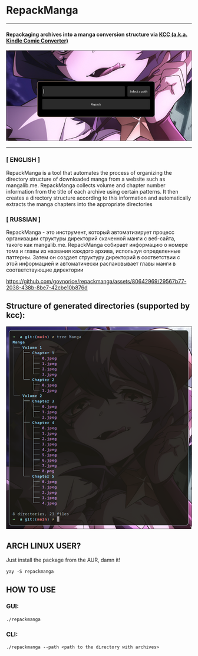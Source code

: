 # RepackManga
___
#### Repackaging archives into a manga conversion structure via [KCC (a.k.a. Kindle Comic Converter)](https://github.com/ciromattia/kcc)
![program_screenshot.png](program_screenshot.png)

---
### [ ENGLISH ]
RepackManga is a tool that automates the process of organizing the directory structure of downloaded manga from a website such as mangalib.me. RepackManga collects volume and chapter number information from the title of each archive using certain patterns. It then creates a directory structure according to this information and automatically extracts the manga chapters into the appropriate directories
### [ RUSSIAN ]

RepackManga - это инструмент, который автоматизирует процесс организации структуры директорий скаченной манги с веб-сайта, такого как mangalib.me. RepackManga собирает информацию о номере тома и главы из названия каждого архива, используя определенные паттерны. Затем он создает структуру директорий в соответствии с этой информацией и автоматически распаковывает главы манги в соответствующие директории

https://github.com/govnorice/repackmanga/assets/80642969/29567b77-2038-438b-8be7-42cbe10b876d

## Structure of generated directories (supported by kcc):
![image_tree.png](image_tree.png)

## ARCH LINUX USER?
Just install the package from the AUR, damn it!
```
yay -S repackmanga
```

## HOW TO USE
### GUI:
```
./repackmanga
```
### CLI:
```
./repackmanga --path <path to the directory with archives>
```
